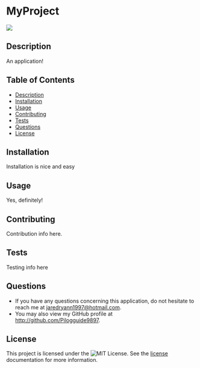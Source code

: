 # MyProject
![](https://img.shields.io/badge/License-MIT-yellow.svg)
## Description
An application!

## Table of Contents
- [Description](#description)
- [Installation](#installation)
- [Usage](#usage)
- [Contributing](#contributing) 
- [Tests](#tests) 
- [Questions](#questions)
- [License](#license)
## Installation
Installation is nice and easy

## Usage
Yes, definitely!

## Contributing
Contribution info here.

## Tests
Testing info here

## Questions
* If you have any questions concerning this application, do not hesitate to reach me at jaredryann1997@hotmail.com.
* You may also view my GitHub profile at http://github.com/Pilogguide9897.
## License
This project is licensed under the ![MIT License](https://img.shields.io/badge/License-MIT-yellow.svg). See the [license](https://opensource.org/licenses/MIT) documentation for more information.
